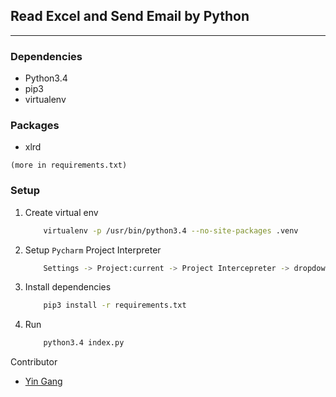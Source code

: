 ## Read Excel and Send Email by Python
---

### Dependencies
* Python3.4
* pip3
* virtualenv


### Packages
* xlrd

```(more in requirements.txt)```


### Setup
1. Create virtual env
    ```bash
        virtualenv -p /usr/bin/python3.4 --no-site-packages .venv
    ```
2. Setup ```Pycharm``` Project Interpreter
    ```bash
        Settings -> Project:current -> Project Intercepreter -> dropdown and choose .venv
    ```
    
3. Install dependencies
    ```bash
        pip3 install -r requirements.txt
    ```
    
4. Run
    ```bash
        python3.4 index.py
    ```
    
Contributor

* [Yin Gang](https://github.com/smallyin/) 